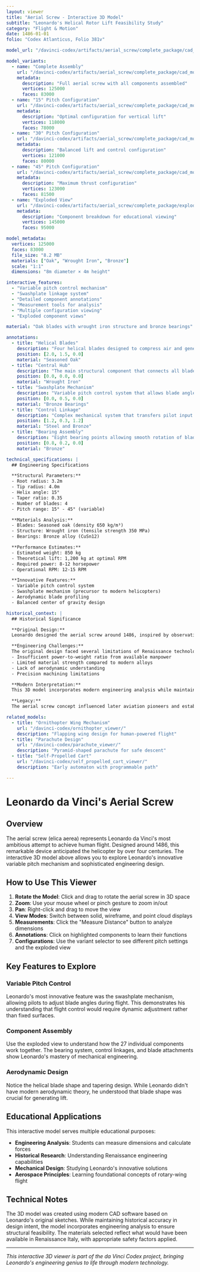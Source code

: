 ```yaml
---
layout: viewer
title: "Aerial Screw - Interactive 3D Model"
subtitle: "Leonardo's Helical Rotor Lift Feasibility Study"
category: "Flight & Motion"
date: 1486-01-01
folio: "Codex Atlanticus, Folio 381v"

model_url: "/davinci-codex/artifacts/aerial_screw/complete_package/cad_models/complete_assembly.stl"

model_variants:
  - name: "Complete Assembly"
    url: "/davinci-codex/artifacts/aerial_screw/complete_package/cad_models/complete_assembly.stl"
    metadata:
      description: "Full aerial screw with all components assembled"
      vertices: 125000
      faces: 83000
  - name: "15° Pitch Configuration"
    url: "/davinci-codex/artifacts/aerial_screw/complete_package/cad_models/assembly_pitch_15deg.stl"
    metadata:
      description: "Optimal configuration for vertical lift"
      vertices: 118000
      faces: 78000
  - name: "30° Pitch Configuration"
    url: "/davinci-codex/artifacts/aerial_screw/complete_package/cad_models/assembly_pitch_30deg.stl"
    metadata:
      description: "Balanced lift and control configuration"
      vertices: 121000
      faces: 80000
  - name: "45° Pitch Configuration"
    url: "/davinci-codex/artifacts/aerial_screw/complete_package/cad_models/assembly_pitch_45deg.stl"
    metadata:
      description: "Maximum thrust configuration"
      vertices: 123000
      faces: 81500
  - name: "Exploded View"
    url: "/davinci-codex/artifacts/aerial_screw/complete_package/exploded_views/complete_exploded_assembly.stl"
    metadata:
      description: "Component breakdown for educational viewing"
      vertices: 145000
      faces: 95000

model_metadata:
  vertices: 125000
  faces: 83000
  file_size: "8.2 MB"
  materials: ["Oak", "Wrought Iron", "Bronze"]
  scale: "1:1"
  dimensions: "8m diameter × 4m height"

interactive_features:
  - "Variable pitch control mechanism"
  - "Swashplate linkage system"
  - "Detailed component annotations"
  - "Measurement tools for analysis"
  - "Multiple configuration viewing"
  - "Exploded component views"

material: "Oak blades with wrought iron structure and bronze bearings"

annotations:
  - title: "Helical Blades"
    description: "Four helical blades designed to compress air and generate lift. Each blade spans 3.2m at the root to 4.0m at the tip with a 15° helix angle."
    position: [2.0, 1.5, 0.0]
    material: "Seasoned Oak"
  - title: "Central Hub"
    description: "The main structural component that connects all blades and houses the bearing assemblies. Constructed from wrought iron for maximum strength."
    position: [0.0, 0.0, 0.0]
    material: "Wrought Iron"
  - title: "Swashplate Mechanism"
    description: "Variable pitch control system that allows blade angle adjustment from 15° to 45°. This was Leonardo's innovative approach to flight control."
    position: [0.0, 0.5, 0.0]
    material: "Bronze Bearings"
  - title: "Control Linkage"
    description: "Complex mechanical system that transfers pilot input to blade pitch changes. Demonstrates Leonardo's understanding of mechanical advantage."
    position: [1.2, 0.3, 1.2]
    material: "Steel and Bronze"
  - title: "Bearing Assembly"
    description: "Eight bearing points allowing smooth rotation of blades and control surfaces. Made from bronze for low friction and durability."
    position: [0.8, 0.2, 0.0]
    material: "Bronze"

technical_specifications: |
  ## Engineering Specifications

  **Structural Parameters:**
  - Root radius: 3.2m
  - Tip radius: 4.0m
  - Helix angle: 15°
  - Taper ratio: 0.35
  - Number of blades: 4
  - Pitch range: 15° - 45° (variable)

  **Materials Analysis:**
  - Blades: Seasoned oak (density 650 kg/m³)
  - Structure: Wrought iron (tensile strength 350 MPa)
  - Bearings: Bronze alloy (CuSn12)

  **Performance Estimates:**
  - Estimated weight: 850 kg
  - Theoretical lift: 1,200 kg at optimal RPM
  - Required power: 8-12 horsepower
  - Operational RPM: 12-15 RPM

  **Innovative Features:**
  - Variable pitch control system
  - Swashplate mechanism (precursor to modern helicopters)
  - Aerodynamic blade profiling
  - Balanced center of gravity design

historical_context: |
  ## Historical Significance

  **Original Design:**
  Leonardo designed the aerial screw around 1486, inspired by observations of maple seeds spiraling down from trees. The device represents one of humanity's first serious attempts at vertical flight, predating modern helicopters by over 400 years.

  **Engineering Challenges:**
  The original design faced several limitations of Renaissance technology:
  - Insufficient power-to-weight ratio from available manpower
  - Limited material strength compared to modern alloys
  - Lack of aerodynamic understanding
  - Precision machining limitations

  **Modern Interpretation:**
  This 3D model incorporates modern engineering analysis while maintaining Leonardo's original design intent. The variable pitch mechanism demonstrates his advanced understanding of mechanical control systems, far ahead of his time.

  **Legacy:**
  The aerial screw concept influenced later aviation pioneers and established fundamental principles of rotary-wing flight. The swashplate mechanism Leonardo designed remains a key component in modern helicopters.

related_models:
  - title: "Ornithopter Wing Mechanism"
    url: "/davinci-codex/ornithopter_viewer/"
    description: "Flapping wing design for human-powered flight"
  - title: "Parachute Design"
    url: "/davinci-codex/parachute_viewer/"
    description: "Pyramid-shaped parachute for safe descent"
  - title: "Self-Propelled Cart"
    url: "/davinci-codex/self_propelled_cart_viewer/"
    description: "Early automaton with programmable path"

---
```


# Leonardo da Vinci's Aerial Screw

## Overview

The aerial screw (elica aerea) represents Leonardo da Vinci's most ambitious attempt to achieve human flight. Designed around 1486, this remarkable device anticipated the helicopter by over four centuries. The interactive 3D model above allows you to explore Leonardo's innovative variable pitch mechanism and sophisticated engineering design.

## How to Use This Viewer

1. **Rotate the Model**: Click and drag to rotate the aerial screw in 3D space
2. **Zoom**: Use your mouse wheel or pinch gesture to zoom in/out
3. **Pan**: Right-click and drag to move the view
4. **View Modes**: Switch between solid, wireframe, and point cloud displays
5. **Measurements**: Click the "Measure Distance" button to analyze dimensions
6. **Annotations**: Click on highlighted components to learn their functions
7. **Configurations**: Use the variant selector to see different pitch settings and the exploded view

## Key Features to Explore

### Variable Pitch Control
Leonardo's most innovative feature was the swashplate mechanism, allowing pilots to adjust blade angles during flight. This demonstrates his understanding that flight control would require dynamic adjustment rather than fixed surfaces.

### Component Assembly
Use the exploded view to understand how the 27 individual components work together. The bearing system, control linkages, and blade attachments show Leonardo's mastery of mechanical engineering.

### Aerodynamic Design
Notice the helical blade shape and tapering design. While Leonardo didn't have modern aerodynamic theory, he understood that blade shape was crucial for generating lift.

## Educational Applications

This interactive model serves multiple educational purposes:

- **Engineering Analysis**: Students can measure dimensions and calculate forces
- **Historical Research**: Understanding Renaissance engineering capabilities
- **Mechanical Design**: Studying Leonardo's innovative solutions
- **Aerospace Principles**: Learning foundational concepts of rotary-wing flight

## Technical Notes

The 3D model was created using modern CAD software based on Leonardo's original sketches. While maintaining historical accuracy in design intent, the model incorporates engineering analysis to ensure structural feasibility. The materials selected reflect what would have been available in Renaissance Italy, with appropriate safety factors applied.

---

*This interactive 3D viewer is part of the da Vinci Codex project, bringing Leonardo's engineering genius to life through modern technology.*